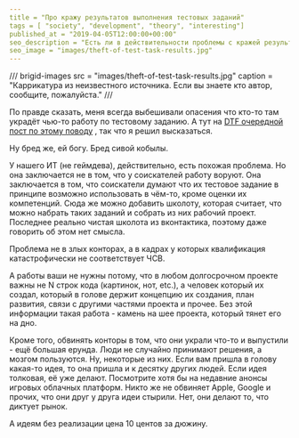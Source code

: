 ```yaml
---
title = "Про кражу результатов выполнения тестовых заданий"
tags = [ "society", "development", "theory", "interesting"]
published_at = "2019-04-05T12:00:00+00:00"
seo_description = "Есть ли в действительности проблемы с кражей результатов выполнения тестовых заданий?"
seo_image = "images/theft-of-test-task-results.jpg"
---
```


/// brigid-images
src = "images/theft-of-test-task-results.jpg"
caption = "Каррикатура из неизвестного источника. Если вы знаете кто автор, сообщите, пожалуйста."
///

По правде сказать, меня всегда выбешивали опасения что кто-то там украдёт чью-то работу по тестовому заданию. А тут на [DTF очередной пост по этому поводу](https://dtf.ru/gameindustry/45598-besplatnoe-ispolzovanie-truda-soiskatelya) , так что я решил высказаться.

Ну бред же, ей богу. Бред сивой кобылы.

У нашего ИТ (не геймдева), действительно, есть похожая проблема. Но она заключается не в том, что у соискателей работу воруют. Она заключается в том, что соискатели думают что их тестовое задание в принципе возможно использовать в чём-то, кроме оценки их компетенций. Сюда же можно добавить школоту, которая считает, что можно набрать таких заданий и собрать из них рабочий проект. Последнее реально чистая школота из вконтактика, поэтому даже говорить об этом нет смысла.

Проблема не в злых конторах, а в кадрах у которых квалификация катастрофически не соответствует ЧСВ.

А работы ваши не нужны потому, что в любом долгосрочном проекте важны не N строк кода (картинок, нот, etc.), а человек который их создал, который в голове держит концепцию их создания, план развития, связи с другими частями проекта и прочее. Без этой информации такая работа - камень на шее проекта, который тянет его на дно.

Кроме того, обвинять конторы в том, что они украли что-то и выпустили - ещё большая ерунда. Люди не случайно принимают решения, а мозгом пользуются. Ну, некоторые из них. Если вам пришла в голову какая-то идея, то она пришла и к десятку других людей. Если идея толковая, её уже делают. Посмотрите хотя бы на недавние анонсы игровых облачных платформ. Никто же не обвиняет Apple, Google и прочих, что они друг у друга идеи стырили. Нет, они делают то, что диктует рынок.

А идеям без реализации цена 10 центов за дюжину.

